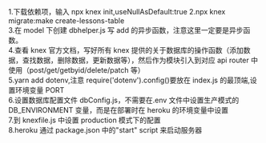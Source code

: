 1.下载依赖项，输入 npx knex init,useNullAsDefault:true
2.npx knex migrate:make create-lessons-table  
3.在 model 下创建 dbhelper.js 写 add 的异步函数，注意这里一定要是异步函数。  
4.查看 knex 官方文档，写好所有 knex 提供的关于数据库的操作函数（添加数据，查找数据，删除数据，更新数据等），然后作为模块引入到对应 api router 中使用（post/get/getbyid/delete/patch 等）  
5.yarn add dotenv,注意 require('dotenv').config()要放在 index.js 的最顶端,设置环境变量 PORT  
6.设置数据库配置文件 dbConfig.js，不需要在.env 文件中设置生产模式的 DB_ENVIRONMENT 变量，而是在部署时在 heroku 的环境变量中设置  
7.到 knexfile.js 中设置 production 模式下的配置  
8.heroku 通过 package.json 中的"start" script 来启动服务器
